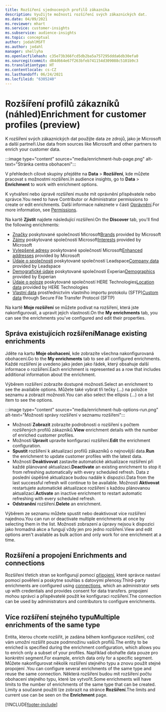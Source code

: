```yaml
---
title: Rozšíření sjednocených profilů zákazníka
description: Využijte možnosti rozšíření svých zákaznických dat.
ms.date: 04/09/2021
ms.reviewer: mhart
ms.service: customer-insights
ms.subservice: audience-insights
ms.topic: conceptual
author: jodahlMSFT
ms.author: jodahl
manager: shellyha
ms.openlocfilehash: c35e73b366fcd5db2ba5a757295ddda6db30efa0
ms.sourcegitcommit: d84d664e67f263bfeb741154d309088c5101b9c3
ms.translationtype: HT
ms.contentlocale: cs-CZ
ms.lasthandoff: 06/24/2021
ms.locfileid: "6305240"
---
```

# <a name="enrichment-for-customer-profiles-preview"></a><span data-ttu-id="3ea54-103">Rozšíření profilů zákazníků (náhled)</span><span class="sxs-lookup"><span data-stu-id="3ea54-103">Enrichment for customer profiles (preview)</span></span>

<span data-ttu-id="3ea54-104">K rozšíření svých zákaznických dat použijte data ze zdrojů, jako je Microsoft a další partneři.</span><span class="sxs-lookup"><span data-stu-id="3ea54-104">Use data from sources like Microsoft and other partners to enrich your customer data.</span></span>

:::image type="content" source="media/enrichment-hub-page.png" alt-text="Stránka centra obohacení":::

<span data-ttu-id="3ea54-106">V přehledech cílové skupiny přejděte na **Data** > **Rozšíření**, kde můžete pracovat s možnostmi rozšíření.</span><span class="sxs-lookup"><span data-stu-id="3ea54-106">In audience insights, go to **Data** > **Enrichment** to work with enrichment options.</span></span>  

<span data-ttu-id="3ea54-107">K vytváření nebo úpravě rozšíření musíte mít oprávnění přispěvatele nebo správce.</span><span class="sxs-lookup"><span data-stu-id="3ea54-107">You need to have Contributor or Administrator permissions to create or edit enrichments.</span></span> <span data-ttu-id="3ea54-108">Další informace naleznete v části [Oprávnění](permissions.md).</span><span class="sxs-lookup"><span data-stu-id="3ea54-108">For more information, see [Permissions](permissions.md).</span></span>

<span data-ttu-id="3ea54-109">Na kartě **Zjistit** najdete následující rozšíření:</span><span class="sxs-lookup"><span data-stu-id="3ea54-109">On the **Discover** tab, you'll find the following enrichments:</span></span>

- <span data-ttu-id="3ea54-110">[Značky](enrichment-microsoft.md) poskytované společností Microsoft</span><span class="sxs-lookup"><span data-stu-id="3ea54-110">[Brands](enrichment-microsoft.md) provided by Microsoft</span></span>
- <span data-ttu-id="3ea54-111">[Zájmy](enrichment-microsoft.md) poskytované společností Microsoft</span><span class="sxs-lookup"><span data-stu-id="3ea54-111">[Interests](enrichment-microsoft.md) provided by Microsoft</span></span>
- <span data-ttu-id="3ea54-112">[Vylepšené adresy](enrichment-enhanced-addresses.md) poskytované společností Microsoft</span><span class="sxs-lookup"><span data-stu-id="3ea54-112">[Enhanced addresses](enrichment-enhanced-addresses.md) provided by Microsoft</span></span>
- <span data-ttu-id="3ea54-113">[Údaje o společnosti](enrichment-leadspace.md) poskytované společností Leadspace</span><span class="sxs-lookup"><span data-stu-id="3ea54-113">[Company data](enrichment-leadspace.md) provided by Leadspace</span></span>
- <span data-ttu-id="3ea54-114">[Demografické údaje](enrichment-experian.md) poskytované společností Experian</span><span class="sxs-lookup"><span data-stu-id="3ea54-114">[Demographics](enrichment-experian.md) provided by Experian</span></span>
- <span data-ttu-id="3ea54-115">[Údaje o poloze](enrichment-here.md) poskytované společností HERE Technologies</span><span class="sxs-lookup"><span data-stu-id="3ea54-115">[Location data](enrichment-here.md) provided by HERE Technologies</span></span>
- <span data-ttu-id="3ea54-116">[Vlastní data](enrichment-SFTP-custom-import.md) prostřednictvím vlastního importu protokolu (SFTP)</span><span class="sxs-lookup"><span data-stu-id="3ea54-116">[Custom data](enrichment-SFTP-custom-import.md) through Secure File Transfer Protocol (SFTP)</span></span>

<span data-ttu-id="3ea54-117">Na kartě **Moje rozšíření** se můžete podívat na rozšíření, která jste nakonfigurovali, a upravit jejich vlastnosti.</span><span class="sxs-lookup"><span data-stu-id="3ea54-117">On the **My enrichments** tab, you can see the enrichments you've configured and edit their properties.</span></span>

## <a name="manage-existing-enrichments"></a><span data-ttu-id="3ea54-118">Správa existujících rozšíření</span><span class="sxs-lookup"><span data-stu-id="3ea54-118">Manage existing enrichments</span></span>

<span data-ttu-id="3ea54-119">Jděte na kartu **Moje obohacení**, kde zobrazíte všechna nakonfigurovaná obohacení.</span><span class="sxs-lookup"><span data-stu-id="3ea54-119">Go to the **My enrichments** tab to see all configured enrichments.</span></span> <span data-ttu-id="3ea54-120">Každé rozšíření je uvedeno jako jeden jako řádek, který obsahuje další informace o rozšíření.</span><span class="sxs-lookup"><span data-stu-id="3ea54-120">Each enrichment is represented as a row that includes additional information about the enrichment.</span></span>

<span data-ttu-id="3ea54-121">Výběrem rozšíření zobrazíte dostupné možnosti.</span><span class="sxs-lookup"><span data-stu-id="3ea54-121">Select an enrichment to see the available options.</span></span> <span data-ttu-id="3ea54-122">Můžete také vybrat tři tečky (...) na položce seznamu a zobrazit možnosti.</span><span class="sxs-lookup"><span data-stu-id="3ea54-122">You can also select the ellipsis (...) on a list item to see the options.</span></span>

:::image type="content" source="media/enrichment-hub-options-run.png" alt-text="Možnosti správy rozšíření v seznamu rozšíření":::

- <span data-ttu-id="3ea54-124">Možností **Zobrazit** zobrazíte podrobnosti o rozšíření s počtem rozšířených profilů zákazníků.</span><span class="sxs-lookup"><span data-stu-id="3ea54-124">**View** enrichment details with the number of enriched customer profiles.</span></span>
- <span data-ttu-id="3ea54-125">Možností **Upravit** upravíte konfiguraci rozšíření.</span><span class="sxs-lookup"><span data-stu-id="3ea54-125">**Edit** the enrichment configuration.</span></span>
- <span data-ttu-id="3ea54-126">**Spustit** rozšíření k aktualizaci profilů zákazníků o nejnovější data.</span><span class="sxs-lookup"><span data-stu-id="3ea54-126">**Run** the enrichment to update customer profiles with the latest data.</span></span>
- <span data-ttu-id="3ea54-127">Možností **Deaktivovat** zastavíte automatické aktualizace rozšíření při každé plánované aktualizaci.</span><span class="sxs-lookup"><span data-stu-id="3ea54-127">**Deactivate** an existing enrichment to stop it from refreshing automatically with every scheduled refresh.</span></span> <span data-ttu-id="3ea54-128">Data z poslední úspěšné aktualizace budou nadále k dispozici.</span><span class="sxs-lookup"><span data-stu-id="3ea54-128">Data from the last successful refresh will continue to be available.</span></span> <span data-ttu-id="3ea54-129">Možností **Aktivovat** restartujete automatické aktualizace rozšíření s každou plánovanou aktualizací.</span><span class="sxs-lookup"><span data-stu-id="3ea54-129">**Activate** an inactive enrichment to restart automatic refreshing with every scheduled refresh.</span></span>
- <span data-ttu-id="3ea54-130">**Odstranění** rozšíření.</span><span class="sxs-lookup"><span data-stu-id="3ea54-130">**Delete** an enrichment.</span></span>

<span data-ttu-id="3ea54-131">Výběrem ze seznamu můžete spustit nebo deaktivovat více rozšíření najednou.</span><span class="sxs-lookup"><span data-stu-id="3ea54-131">You can run or deactivate multiple enrichments at once by selecting them in the list.</span></span> <span data-ttu-id="3ea54-132">Možnosti zobrazení a úpravy nejsou k dispozici jako hromadná akce a fungují vždy jen pro jedno rozšíření.</span><span class="sxs-lookup"><span data-stu-id="3ea54-132">View and edit options aren't available as bulk action and only work for one enrichment at a time.</span></span>

## <a name="enrichments-and-connections"></a><span data-ttu-id="3ea54-133">Rozšíření a propojení </span><span class="sxs-lookup"><span data-stu-id="3ea54-133">Enrichments and connections</span></span>

<span data-ttu-id="3ea54-134">Rozšíření třetích stran se konfigurují pomocí [připojení](connections.md), které správce nastaví pomocí pověření a poskytne souhlas s datovými přenosy.</span><span class="sxs-lookup"><span data-stu-id="3ea54-134">Third-party enrichments are configured using [connections](connections.md), which an administrator sets up with credentials and provides consent for data transfers.</span></span> <span data-ttu-id="3ea54-135">propojení mohou správci a přispěvatelé použít ke konfiguraci rozšíření.</span><span class="sxs-lookup"><span data-stu-id="3ea54-135">The connection can be used by administrators and contributors to configure enrichments.</span></span>  

## <a name="multiple-enrichments-of-the-same-type"></a><span data-ttu-id="3ea54-136">Více rozšíření stejného typu</span><span class="sxs-lookup"><span data-stu-id="3ea54-136">Multiple enrichments of the same type</span></span>

<span data-ttu-id="3ea54-137">Entita, kterou chcete rozšířit, je zadána během konfigurace rozšíření, což vám umožní rozšířit pouze podmnožinu vašich profilů.</span><span class="sxs-lookup"><span data-stu-id="3ea54-137">The entity to be enriched is specified during the enrichment configuration, which allows you to enrich only a subset of your profiles.</span></span> <span data-ttu-id="3ea54-138">Například obohaťte data pouze pro konkrétní segment.</span><span class="sxs-lookup"><span data-stu-id="3ea54-138">For example, enrich data only for a specific segment.</span></span> <span data-ttu-id="3ea54-139">Můžete nakonfigurovat několik rozšíření stejného typu a znovu použít stejné propojení .</span><span class="sxs-lookup"><span data-stu-id="3ea54-139">You can configure several enrichments of the same type and reuse the same connection.</span></span> <span data-ttu-id="3ea54-140">Některá rozšíření budou mít rozšíření počtu obohacení stejného typu, které lze vytvořit.</span><span class="sxs-lookup"><span data-stu-id="3ea54-140">Some enrichments will have limits to the number of enrichments of the same type that can be created.</span></span> <span data-ttu-id="3ea54-141">Limity a současné použití lze zobrazit na stránce **Rozšíření**.</span><span class="sxs-lookup"><span data-stu-id="3ea54-141">The limits and current use can be seen on the **Enrichment** page.</span></span>

[!INCLUDE[footer-include](../includes/footer-banner.md)]
